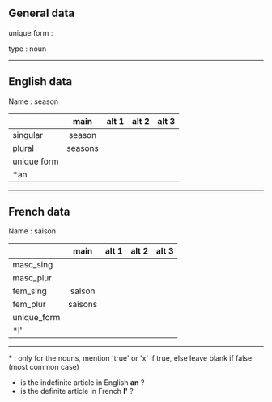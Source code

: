 ## General data

unique form :

type : noun

---

## English data

Name : season

|             |  main   | alt 1 | alt 2 | alt 3 |
| :---------- | :-----: | :---: | :---: | ----- |
| singular    | season  |       |       |       |
| plural      | seasons |       |       |       |
| unique form |         |       |       |       |
| \*an        |         |       |       |       |

---

## French data

Name : saison

|             |  main   | alt 1 | alt 2 | alt 3 |
| :---------- | :-----: | :---: | :---: | :---: |
| masc_sing   |         |       |       |       |
| masc_plur   |         |       |       |       |
| fem_sing    | saison  |       |       |       |
| fem_plur    | saisons |       |       |       |
| unique_form |         |       |       |       |
| \*l'        |         |       |       |       |

---

\* : only for the nouns, mention 'true' or 'x' if true, else leave blank if false (most common case)

- is the indefinite article in English **an** ?
- is the definite article in French **l'** ?
